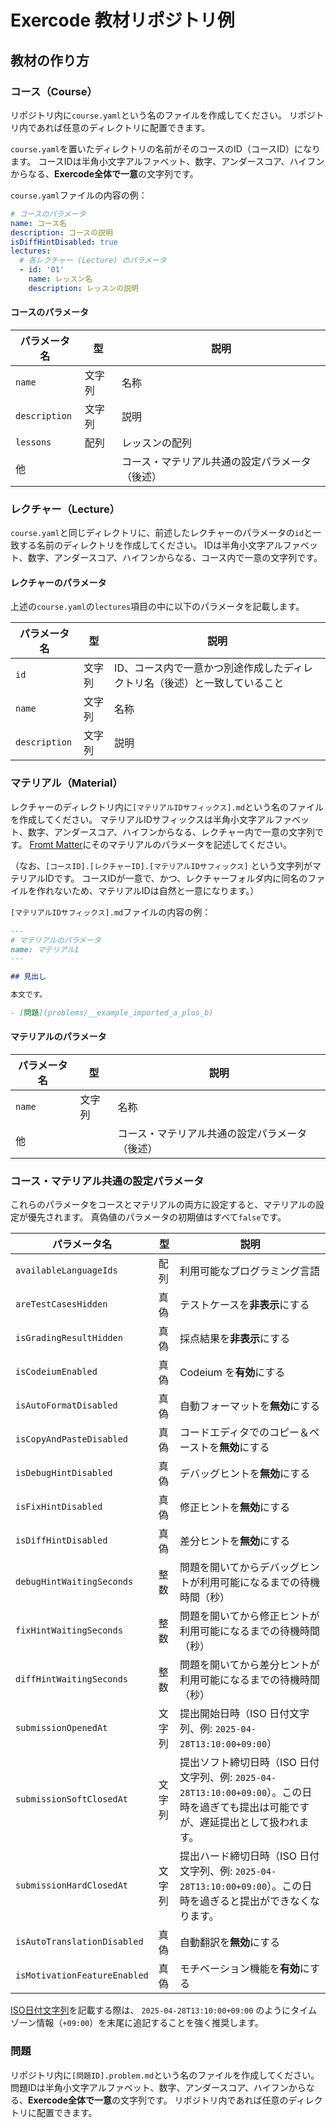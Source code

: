 # Exercode 教材リポジトリ例

## 教材の作り方

### コース（Course）

リポジトリ内に`course.yaml`という名のファイルを作成してください。
リポジトリ内であれば任意のディレクトリに配置できます。

`course.yaml`を置いたディレクトリの名前がそのコースのID（コースID）になります。
コースIDは半角小文字アルファベット、数字、アンダースコア、ハイフンからなる、**Exercode全体で一意**の文字列です。

`course.yaml`ファイルの内容の例：

```yaml
# コースのパラメータ
name: コース名
description: コースの説明
isDiffHintDisabled: true
lectures:
  # 各レクチャー (Lecture) のパラメータ
  - id: '01'
    name: レッスン名
    description: レッスンの説明
```

#### コースのパラメータ

| パラメータ名  | 型     | 説明                                           |
| ------------- | ------ | ---------------------------------------------- |
| `name`        | 文字列 | 名称                                           |
| `description` | 文字列 | 説明                                           |
| `lessons`     | 配列   | レッスンの配列                                 |
| 他            |        | コース・マテリアル共通の設定パラメータ（後述） |

### レクチャー（Lecture）

`course.yaml`と同じディレクトリに、前述したレクチャーのパラメータの`id`と一致する名前のディレクトリを作成してください。
IDは半角小文字アルファベット、数字、アンダースコア、ハイフンからなる、コース内で一意の文字列です。

#### レクチャーのパラメータ

上述の`course.yaml`の`lectures`項目の中に以下のパラメータを記載します。

| パラメータ名  | 型     | 説明                                                                       |
| ------------- | ------ | -------------------------------------------------------------------------- |
| `id`          | 文字列 | ID、コース内で一意かつ別途作成したディレクトリ名（後述）と一致していること |
| `name`        | 文字列 | 名称                                                                       |
| `description` | 文字列 | 説明                                                                       |

### マテリアル（Material）

レクチャーのディレクトリ内に`[マテリアルIDサフィックス].md`という名のファイルを作成してください。
マテリアルIDサフィックスは半角小文字アルファベット、数字、アンダースコア、ハイフンからなる、レクチャー内で一意の文字列です。
[Fromt Matter](https://zenn.dev/adust/articles/cea61d98ea09d3)にそのマテリアルのパラメータを記述してください。

（なお、`[コースID].[レクチャーID].[マテリアルIDサフィックス]` という文字列がマテリアルIDです。
コースIDが一意で、かつ、レクチャーフォルダ内に同名のファイルを作れないため、マテリアルIDは自然と一意になります。）

`[マテリアルIDサフィックス].md`ファイルの内容の例：

```md
---
# マテリアルのパラメータ
name: マテリアル1
---

## 見出し

本文です。

- [問題](problems/__example_imported_a_plus_b)
```

#### マテリアルのパラメータ

| パラメータ名 | 型     | 説明                                           |
| ------------ | ------ | ---------------------------------------------- |
| `name`       | 文字列 | 名称                                           |
| 他           |        | コース・マテリアル共通の設定パラメータ（後述） |

### コース・マテリアル共通の設定パラメータ

これらのパラメータをコースとマテリアルの両方に設定すると、マテリアルの設定が優先されます。
真偽値のパラメータの初期値はすべて`false`です。

| パラメータ名                 | 型     | 説明                                                                               |
| ---------------------------- | ------ |----------------------------------------------------------------------------------|
| `availableLanguageIds`       | 配列   | 利用可能なプログラミング言語                                                                   |
| `areTestCasesHidden`         | 真偽   | テストケースを**非表示**にする                                                                |
| `isGradingResultHidden`      | 真偽   | 採点結果を**非表示**にする                                                                  |
| `isCodeiumEnabled`           | 真偽   | Codeium を**有効**にする                                                               |
| `isAutoFormatDisabled`       | 真偽   | 自動フォーマットを**無効**にする                                                               |
| `isCopyAndPasteDisabled`     | 真偽   | コードエディタでのコピー＆ペーストを**無効**にする                                                      |
| `isDebugHintDisabled`        | 真偽   | デバッグヒントを**無効**にする                                                                |
| `isFixHintDisabled`          | 真偽   | 修正ヒントを**無効**にする                                                                  |
| `isDiffHintDisabled`         | 真偽   | 差分ヒントを**無効**にする                                                                  |
| `debugHintWaitingSeconds`    | 整数   | 問題を開いてからデバッグヒントが利用可能になるまでの待機時間（秒）                                                |
| `fixHintWaitingSeconds`      | 整数   | 問題を開いてから修正ヒントが利用可能になるまでの待機時間（秒）                                                  |
| `diffHintWaitingSeconds`     | 整数   | 問題を開いてから差分ヒントが利用可能になるまでの待機時間（秒）                                                  |
| `submissionOpenedAt`         | 文字列 | 提出開始日時（ISO 日付文字列、例: `2025-04-28T13:10:00+09:00`）                                 |
| `submissionSoftClosedAt`     | 文字列 | 提出ソフト締切日時（ISO 日付文字列、例: `2025-04-28T13:10:00+09:00`）。この日時を過ぎても提出は可能ですが、遅延提出として扱われます。 |
| `submissionHardClosedAt`     | 文字列 | 提出ハード締切日時（ISO 日付文字列、例: `2025-04-28T13:10:00+09:00`）。この日時を過ぎると提出ができなくなります。           |
| `isAutoTranslationDisabled`  | 真偽   | 自動翻訳を**無効**にする                                                                   |
| `isMotivationFeatureEnabled` | 真偽   | モチベーション機能を**有効**にする                                                              |

[ISO日付文字列](https://ja.wikipedia.org/wiki/ISO_8601)を記載する際は、 `2025-04-28T13:10:00+09:00` のようにタイムゾーン情報（`+09:00`）を末尾に追記することを強く推奨します。

### 問題

リポジトリ内に`[問題ID].problem.md`という名のファイルを作成してください。
問題IDは半角小文字アルファベット、数字、アンダースコア、ハイフンからなる、**Exercode全体で一意**の文字列です。
リポジトリ内であれば任意のディレクトリに配置できます。
